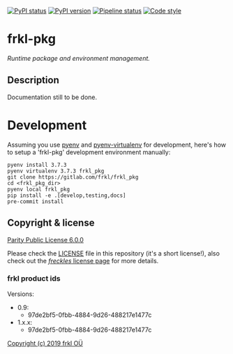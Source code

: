 [![PyPI status](https://img.shields.io/pypi/status/frkl-pkg.svg)](https://pypi.python.org/pypi/frkl-pkg/)
[![PyPI version](https://img.shields.io/pypi/v/frkl-pkg.svg)](https://pypi.python.org/pypi/frkl-pkg/)
[![Pipeline status](https://gitlab.com/frkl/frkl-pkg/badges/develop/pipeline.svg)](https://gitlab.com/frkl/frkl-pkg/pipelines)
[![Code style](https://img.shields.io/badge/code%20style-black-000000.svg)](https://github.com/ambv/black)

# frkl-pkg

*Runtime package and environment management.*


## Description

Documentation still to be done.

# Development

Assuming you use [pyenv](https://github.com/pyenv/pyenv) and [pyenv-virtualenv](https://github.com/pyenv/pyenv-virtualenv) for development, here's how to setup a 'frkl-pkg' development environment manually:

    pyenv install 3.7.3
    pyenv virtualenv 3.7.3 frkl_pkg
    git clone https://gitlab.com/frkl/frkl_pkg
    cd <frkl_pkg_dir>
    pyenv local frkl_pkg
    pip install -e .[develop,testing,docs]
    pre-commit install

## Copyright & license

[Parity Public License 6.0.0](https://licensezero.com/licenses/parity)


Please check the [LICENSE](/LICENSE) file in this repository (it's a short license!), also check out the [*freckles* license page](https://freckles.io/license) for more details.

### frkl product ids

Versions:

  - 0.9:
    - 97de2bf5-0fbb-4884-9d26-488217e1477c
  - 1.x.x:  
    - 97de2bf5-0fbb-4884-9d26-488217e1477c

[Copyright (c) 2019 frkl OÜ](https://frkl.io)
